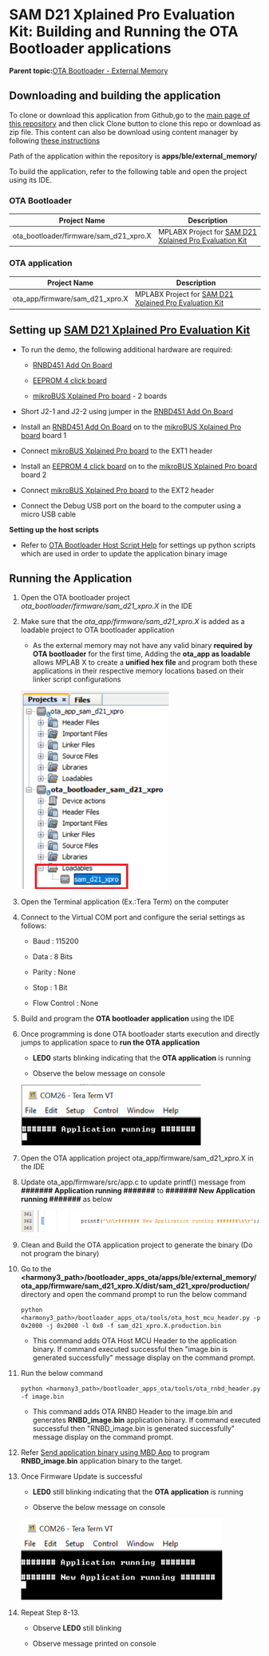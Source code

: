 # SAM D21 Xplained Pro Evaluation Kit: Building and Running the OTA Bootloader applications

**Parent topic:**[OTA Bootloader - External Memory](GUID-BDF2405C-B905-4252-AEB3-07922B1A4748.md)

## Downloading and building the application

To clone or download this application from Github,go to the [main page of this repository](https://github.com/Microchip-MPLAB-Harmony/bootloader_apps_ota) and then click Clone button to clone this repo or download as zip file. This content can also be download using content manager by following [these instructions](https://github.com/Microchip-MPLAB-Harmony/contentmanager/wiki)

Path of the application within the repository is **apps/ble/external\_memory/**

To build the application, refer to the following table and open the project using its IDE.

### OTA Bootloader

|Project Name|Description|
|------------|-----------|
|ota\_bootloader/firmware/sam\_d21\_xpro.X|MPLABX Project for [SAM D21 Xplained Pro Evaluation Kit](https://www.microchip.com/developmenttools/ProductDetails/atsamd21-xpro)|

### OTA application

|Project Name|Description|
|------------|-----------|
|ota\_app/firmware/sam\_d21\_xpro.X|MPLABX Project for [SAM D21 Xplained Pro Evaluation Kit](https://www.microchip.com/developmenttools/ProductDetails/atsamd21-xpro)|

## Setting up [SAM D21 Xplained Pro Evaluation Kit](https://www.microchip.com/developmenttools/ProductDetails/atsamd21-xpro)

-   To run the demo, the following additional hardware are required:

    -   [RNBD451 Add On Board](https://www.microchip.com/en-us/development-tool/ev25f14a)

    -   [EEPROM 4 click board](https://www.mikroe.com/eeprom-4-click)

    -   [mikroBUS Xplained Pro board](https://www.microchip.com/developmenttools/ProductDetails/ATMBUSADAPTER-XPRO) - 2 boards

-   Short J2-1 and J2-2 using jumper in the [RNBD451 Add On Board](https://www.microchip.com/en-us/development-tool/ev25f14a)

-   Install an [RNBD451 Add On Board](https://www.microchip.com/en-us/development-tool/ev25f14a) on to the [mikroBUS Xplained Pro board](https://www.microchip.com/developmenttools/ProductDetails/ATMBUSADAPTER-XPRO) board 1

-   Connect [mikroBUS Xplained Pro board](https://www.microchip.com/developmenttools/ProductDetails/ATMBUSADAPTER-XPRO) to the EXT1 header

-   Install an [EEPROM 4 click board](https://www.mikroe.com/eeprom-4-click) on to the [mikroBUS Xplained Pro board](https://www.microchip.com/developmenttools/ProductDetails/ATMBUSADAPTER-XPRO) board 2

-   Connect [mikroBUS Xplained Pro board](https://www.microchip.com/developmenttools/ProductDetails/ATMBUSADAPTER-XPRO) to the EXT2 header

-   Connect the Debug USB port on the board to the computer using a micro USB cable


**Setting up the host scripts**

-   Refer to [OTA Bootloader Host Script Help](GUID-ECC16920-EE69-48DB-9B32-F774CEB2D079.md) for settings up python scripts which are used in order to update the application binary image


## Running the Application

1.  Open the OTA bootloader project *ota\_bootloader/firmware/sam\_d21\_xpro.X* in the IDE

2.  Make sure that the *ota\_app/firmware/sam\_d21\_xpro.X* is added as a loadable project to OTA bootloader application

    -   As the external memory may not have any valid binary **required by OTA bootloader** for the first time, Adding the **ota\_app as loadable** allows MPLAB X to create a **unified hex file** and program both these applications in their respective memory locations based on their linker script configurations

    ![mplab_loadable_sam_d21_xpro](GUID-0062420A-A85D-4EB6-BEB4-5E2D653007CE-low.png)

3.  Open the Terminal application \(Ex.:Tera Term\) on the computer

4.  Connect to the Virtual COM port and configure the serial settings as follows:

    -   Baud : 115200

    -   Data : 8 Bits

    -   Parity : None

    -   Stop : 1 Bit

    -   Flow Control : None

5.  Build and program the **OTA bootloader application** using the IDE

6.  Once programming is done OTA bootloader starts execution and directly jumps to application space to **run the OTA application**

    -   **LED0** starts blinking indicating that the **OTA application** is running

    -   Observe the below message on console

    ![console_output1](GUID-9D178005-EEBB-4703-8040-C6A82CFB823B-low.png)

7.  Open the OTA application project ota\_app/firmware/sam\_d21\_xpro.X in the IDE

8.  Update ota\_app/firmware/src/app.c to update printf\(\) message from **\#\#\#\#\#\#\# Application running \#\#\#\#\#\#\#** to **\#\#\#\#\#\#\# New Application running \#\#\#\#\#\#\#** as below

    ![app_source](GUID-D687C0A5-8D2B-49B5-8265-524D6DADD565-low.png)

9.  Clean and Build the OTA application project to generate the binary \(Do not program the binary\)

10. Go to the **<harmony3\_path\>/bootloader\_apps\_ota/apps/ble/external\_memory/ota\_app/firmware/sam\_d21\_xpro.X/dist/sam\_d21\_xpro/production/** directory and open the command prompt to run the below command

    ```
    python <harmony3_path>/bootloader_apps_ota/tools/ota_host_mcu_header.py -p 0x2000 -j 0x2000 -l 0x0 -f sam_d21_xpro.X.production.bin
    ```

    -   This command adds OTA Host MCU Header to the application binary. If command executed successful then "image.bin is generated successfully" message display on the command prompt.

11. Run the below command

    ```
    python <harmony3_path>/bootloader_apps_ota/tools/ota_rnbd_header.py -f image.bin
    ```

    -   This command adds OTA RNBD Header to the image.bin and generates **RNBD\_image.bin** application binary. If command executed successful then "RNBD\_image.bin is generated successfully" message display on the command prompt.

12. Refer [Send application binary using MBD App](GUID-B3F7BD29-9883-431D-B682-F405F22C1BE0.md) to program **RNBD\_image.bin** application binary to the target.

13. Once Firmware Update is successful

    -   **LED0** still blinking indicating that the **OTA application** is running

    -   Observe the below message on console

    ![console_output2](GUID-369A9565-1D83-462A-AAE8-7F6B5D780CBE-low.png)

14. Repeat Step 8-13.

    -   Observe **LED0** still blinking

    -   Observe message printed on console


